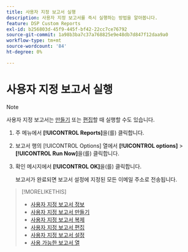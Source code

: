 ```yaml
---
title: 사용자 지정 보고서 실행
description: 사용자 지정 보고서를 즉시 실행하는 방법을 알아봅니다.
feature: DSP Custom Reports
exl-id: b256803d-45f9-445f-bf42-22cc7ce76792
source-git-commit: 1a98b3ba7c37a768825e9e48db7d847f12daa9a0
workflow-type: tm+mt
source-wordcount: '84'
ht-degree: 0%

---
```


# 사용자 지정 보고서 실행

>[!NOTE]
>
>사용자 지정 보고서는 [만들기](report-create.md) 또는 [편집](report-edit.md)할 때 실행할 수도 있습니다.

1. 주 메뉴에서 **[!UICONTROL Reports]**&#x200B;을(를) 클릭합니다.

1. 보고서 행의 [!UICONTROL Options] 열에서 **[!UICONTROL options]** > **[!UICONTROL Run Now]**&#x200B;을(를) 클릭합니다.

1. 확인 메시지에서 **[!UICONTROL OK]**&#x200B;을(를) 클릭합니다.

   보고서가 완료되면 보고서 설정에 지정된 모든 이메일 주소로 전송됩니다.

>[!MORELIKETHIS]
>
>* [사용자 지정 보고서 정보](/help/dsp/reports/report-about.md)
>* [사용자 지정 보고서 만들기](/help/dsp/reports/report-create.md)
>* [사용자 지정 보고서 복제](/help/dsp/reports/report-copy.md)
>* [사용자 지정 보고서 편집](/help/dsp/reports/report-edit.md)
>* [사용자 지정 보고서 설정](/help/dsp/reports/report-settings.md)
>* [사용 가능한 보고서 열](/help/dsp/reports/report-columns.md)
